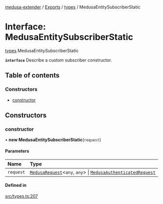 [medusa-extender](../README.md) / [Exports](../modules.md) / [types](../modules/types.md) / MedusaEntitySubscriberStatic

# Interface: MedusaEntitySubscriberStatic

[types](../modules/types.md).MedusaEntitySubscriberStatic

**`interface`**
Describe a custom subscriber constructor.

## Table of contents

### Constructors

- [constructor](types.MedusaEntitySubscriberStatic.md#constructor)

## Constructors

### constructor

• **new MedusaEntitySubscriberStatic**(`request`)

#### Parameters

| Name | Type |
| :------ | :------ |
| `request` | [`MedusaRequest`](../modules/types.md#medusarequest)<`any`, `any`\> \| [`MedusaAuthenticatedRequest`](../modules/types.md#medusaauthenticatedrequest) |

#### Defined in

[src/types.ts:207](https://github.com/adrien2p/medusa-extender/blob/c135947/src/types.ts#L207)
